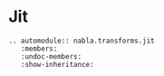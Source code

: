 # Jit

```{eval-rst}
.. automodule:: nabla.transforms.jit
   :members:
   :undoc-members:
   :show-inheritance:
```
